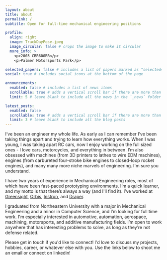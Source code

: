 ```yaml
---
layout: about
title: about
permalink: /
subtitle: Open for full-time mechanical engineering positions

profile:
  align: right
  image: TrackDayPose.jpeg
  image_circular: false # crops the image to make it circular
  more_info: >
    <p>2003 CBR600RR</p>
    <p>Palmer Motorsports Park</p>

selected_papers: false # includes a list of papers marked as "selected={true}"
social: true # includes social icons at the bottom of the page

announcements:
  enabled: false # includes a list of news items
  scrollable: true # adds a vertical scroll bar if there are more than 3 news items
  limit: 5 # leave blank to include all the news in the `_news` folder

latest_posts:
  enabled: false
  scrollable: true # adds a vertical scroll bar if there are more than 3 new posts items
  limit: 3 # leave blank to include all the blog posts
---
```

I’ve been an engineer my whole life. As early as I can remember I’ve been taking things apart and trying to learn how everything works. When I was young, I was taking apart RC cars, now I enjoy working on the full sized ones - I love cars, motorcycles, and everything in between. I’m also obsessed with machines (from 3D printers to lathes to wire EDM machines), engines (from carbureted four-stroke bike engines to closed-loop rocket engines), and many many more niche marvels of engineering. I'm sure you understand.

I have two years of experience in Mechanical Engineering roles, most of which have been fast-paced prototyping environments. I’m a quick learner, and my motto is that there’s always a way (and I'll find it). I’ve worked at <a href='#'>Greensight</a>, <a href='#'>Orbis</a>, <a href='#'>Instron</a>, and <a href='#'>Draper</a>. 

I graduated from Northeastern University with a major in Mechanical Engineering and a minor in Computer Science, and I’m looking for full time work. I'm especially interested in automotive, automation, aerospace, machining, motorsports, and additive manufacturing fields. I’m open to work anywhere that has interesting problems to solve, as long as they’re not defense related.

Please get in touch if you'd like to connect! I'd love to discuss my projects, hobbies, career, or whatever else with you.
Use the links below to shoot me an email or connect on linkedin!

